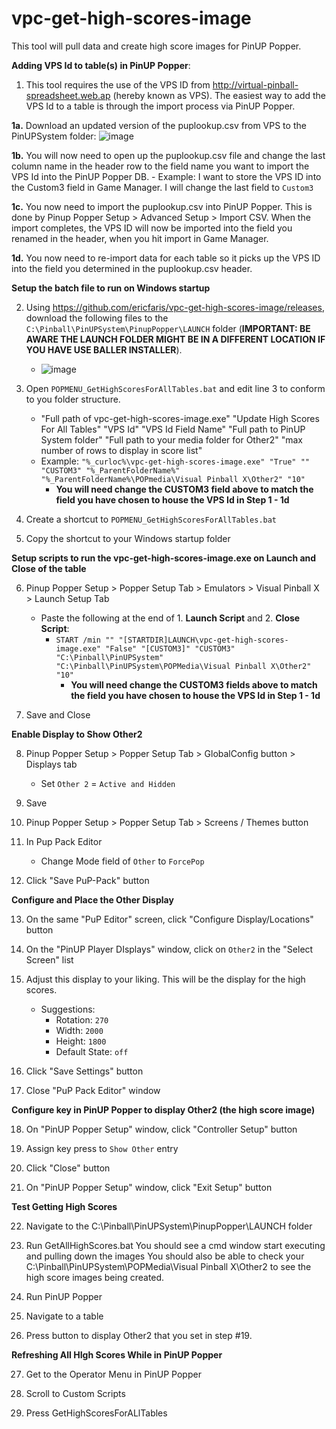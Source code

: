 # vpc-get-high-scores-image

This tool will pull data and create high score images for PinUP Popper.

**Adding VPS Id to table(s) in PinUP Popper**:

1. This tool requires the use of the VPS ID from http://virtual-pinball-spreadsheet.web.ap (hereby known as VPS).  The easiest way to add the VPS Id to a table is through the import process via PinUP Popper.

  **1a.** Download an updated version of the puplookup.csv from VPS to the PinUPSystem folder:
    ![image](https://user-images.githubusercontent.com/1703672/158044621-02b8ebba-1be9-4a75-b8a7-4e6cdfb711b9.png)

  **1b.** You will now need to open up the puplookup.csv file and change the last column name in the header row to the field name you want to import the VPS Id into the PinUP Popper DB.
    - Example:  I want to store the VPS ID into the Custom3 field in Game Manager.  I will change the last field to `Custom3`
 
 **1c.** You now need to import the puplookup.csv into PinUP Popper.  This is done by Pinup Popper Setup > Advanced Setup > Import CSV.   When the import completes, the VPS ID will now be imported into the field you renamed in the header, when you hit import in Game Manager.

 **1d.** You now need to re-import data for each table so it picks up the VPS ID into the field you determined in the puplookup.csv header.


**Setup the batch file to run on Windows startup**

2. Using https://github.com/ericfaris/vpc-get-high-scores-image/releases, download the following files to the `C:\Pinball\PinUPSystem\PinupPopper\LAUNCH` folder (**IMPORTANT: BE AWARE THE LAUNCH FOLDER MIGHT BE IN A DIFFERENT LOCATION IF YOU HAVE USE BALLER INSTALLER**).
    - ![image](https://user-images.githubusercontent.com/1703672/158728829-66d670e2-8521-40ed-bdd4-968cdc835c18.png)   
    

3. Open `POPMENU_GetHighScoresForAllTables.bat` and edit line 3 to conform to you folder structure.
    - "Full path of vpc-get-high-scores-image.exe" "Update High Scores For All Tables" "VPS Id" "VPS Id Field Name" "Full path to PinUP System folder" "Full path to your media folder for Other2" "max number of rows to display in score list"
    - Example: `"%_curloc%\vpc-get-high-scores-image.exe" "True" "" "CUSTOM3" "%_ParentFolderName%" "%_ParentFolderName%\POPmedia\Visual Pinball X\Other2" "10"`
        - **You will need change the CUSTOM3 field above to match the field you have chosen to house the VPS Id in Step 1 - 1d**

4. Create a shortcut to `POPMENU_GetHighScoresForAllTables.bat`

5. Copy the shortcut to your Windows startup folder

**Setup scripts to run the vpc-get-high-scores-image.exe on Launch and Close of the table**

6. Pinup Popper Setup > Popper Setup Tab > Emulators > Visual Pinball X > Launch Setup Tab
    - Paste the following at the end of 1. **Launch Script** and 2. **Close Script**:
        - `START /min "" "[STARTDIR]LAUNCH\vpc-get-high-scores-image.exe" "False" "[CUSTOM3]" "CUSTOM3" "C:\Pinball\PinUPSystem" "C:\Pinball\PinUPSystem\POPMedia\Visual Pinball X\Other2" "10"`
            - **You will need change the CUSTOM3 fields above to match the field you have chosen to house the VPS Id in Step 1 - 1d**
        
7. Save and Close

**Enable Display to Show Other2**

8. Pinup Popper Setup > Popper Setup Tab > GlobalConfig button > Displays tab
    - Set `Other 2` = `Active and Hidden`
    
9. Save

10. Pinup Popper Setup > Popper Setup Tab > Screens / Themes button

11. In Pup Pack Editor
    - Change Mode field of `Other` to `ForcePop`
    
12. Click "Save PuP-Pack" button

**Configure and Place the Other Display**

13. On the same "PuP Editor" screen, click "Configure Display/Locations" button

14. On the "PinUP Player DIsplays" window, click on `Other2` in the "Select Screen" list

15. Adjust this display to your liking.  This will be the display for the high scores.
    - Suggestions:
        - Rotation: `270`
        - Width: `2000`
        - Height: `1800`
        - Default State: `off`
        
16. Click "Save Settings" button

17. Close "PuP Pack Editor" window

**Configure key in PinUP Popper to display Other2 (the high score image)**

18. On "PinUP Popper Setup" window, click "Controller Setup" button

19. Assign key press to `Show Other` entry

20. Click "Close" button

21. On "PinUP Popper Setup" window, click "Exit Setup" button

**Test Getting High Scores**

22. Navigate to the C:\Pinball\PinUPSystem\PinupPopper\LAUNCH folder

23. Run GetAllHighScores.bat
    You should see a cmd window start executing and pulling down the images
    You should also be able to check your C:\Pinball\PinUPSystem\POPMedia\Visual Pinball     X\Other2 to see the high score images being created.

24. Run PinUP Popper

25. Navigate to a table

26. Press button to display Other2 that you set in step #19.

**Refreshing All HIgh Scores While in PinUP Popper**

27.  Get to the Operator Menu in PinUP Popper

28.  Scroll to Custom Scripts

29.  Press GetHighScoresForALlTables
